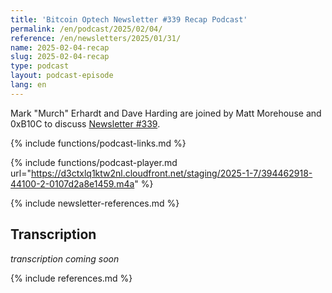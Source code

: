 ```yaml
---
title: 'Bitcoin Optech Newsletter #339 Recap Podcast'
permalink: /en/podcast/2025/02/04/
reference: /en/newsletters/2025/01/31/
name: 2025-02-04-recap
slug: 2025-02-04-recap
type: podcast
layout: podcast-episode
lang: en
---
```

Mark "Murch" Erhardt and Dave Harding are joined by Matt Morehouse and 0xB10C to discuss [Newsletter #339]({{page.reference}}).

{% include functions/podcast-links.md %}

{% include functions/podcast-player.md url="https://d3ctxlq1ktw2nl.cloudfront.net/staging/2025-1-7/394462918-44100-2-0107d2a8e1459.m4a" %}

{% include newsletter-references.md %}

## Transcription

_transcription coming soon_

{% include references.md %}
